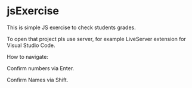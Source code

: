 # jsExercise
This is simple JS exercise to check students grades.

To open that project pls use server, for example LiveServer extension for Visual Studio Code.


How to navigate:

Confirm numbers via Enter.

Confirm Names via Shift.


